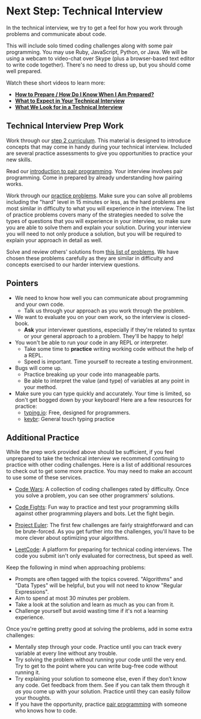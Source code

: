 # Next Step: Technical Interview

In the technical interview, we try to get a feel for how you work through
problems and communicate about code.

This will include solo timed coding challenges along with some pair
programming. You may use Ruby, JavaScript, Python, or Java. We will be using
a webcam to video-chat over Skype (plus a browser-based text editor to write
code together). There's no need to dress up, but you should come well
prepared.

Watch these short videos to learn more:

* **[How to Prepare / How Do I Know When I Am Prepared?][how-to-prepare]**
* **[What to Expect in Your Technical Interview][what-to-expect]**
* **[What We Look for in a Technical Interview][what-we-look-for]**

[how-to-prepare]: https://vimeo.com/268102365
[what-we-look-for]: https://vimeo.com/268089805/2a71dddc99
[what-to-expect]: https://vimeo.com/268437818 

## Technical Interview Prep Work

Work through our [step 2 curriculum][step-two-curriculum]. This material is
designed to introduce concepts that may come in handy during your technical
interview. Included are several practice assessments to give you opportunities
to practice your new skills.

Read our [introduction to pair programming][pair-programming]. Your interview
involves pair programming. Come in prepared by already understanding how pairing
works.

Work through our [practice problems][practice-problems]. Make sure you can
solve all problems including the "hard" level in 15 minutes or less, as the hard
problems are most similar in difficulty to what you will experience in the
interview. The list of practice problems covers many of the strategies needed
to solve the types of questions that you will experience in your interview,
so make sure you are able to solve them and explain your solution. During
your interview you will need to not only produce a solution, but you will be
required to explain your approach in detail as well.

Solve and review others' solutions from [this list of problems][curated-problems].
We have chosen these problems carefully as they are similar in difficulty and
concepts exercised to our harder interview questions.

## Pointers

+ We need to know how well you can communicate about programming and your own code.
  + Talk us through your approach as you work through the problem.
+ We want to evaluate you on your own work, so the interview is closed-book.
  + **Ask** your interviewer questions, especially if they're related to syntax or your general approach to a problem. They'll be happy to help!
+ You won't be able to run your code in any REPL or interpreter.
  + Take some time to **practice** writing working code without the help of a REPL.
  + Speed is important. Time yourself to recreate a testing environment.
+ Bugs will come up.
  + Practice breaking up your code into manageable parts.
  + Be able to interpret the value (and type) of variables at any point in your method.
+ Make sure you can type quickly and accurately. Your time is limited, so
don't get bogged down by your keyboard! Here are a few resources for
practice:
  + [typing.io](https://www.typing.io): Free, designed for programmers.
  + [keybr](http://www.keybr.com/#!practice): General touch typing practice

## Additional Practice

While the prep work provided above should be sufficient, if you feel unprepared
to take the technical interview we recommend continuing to practice with other
coding challenges. Here is a list of additional resources to check out to get
some more practice. You may need to make an account to use some of these
services.

- [Code Wars][code-wars]: A collection of coding challenges rated by difficulty. Once you solve a problem, you can see other programmers' solutions.

- [Code Fights][code-fights]: Fun way to practice and test your programming skills against other programming players and bots. Let the fight begin.

- [Project Euler][project-euler]: The first few challenges are fairly straightforward and can be brute-forced. As you get further into the challenges, you'll have to be more clever about optimizing your algorithms.

- [LeetCode][leetcode]: A platform for preparing for technical coding interviews. The code you submit isn't only evaluated for correctness, but speed as well.

Keep the following in mind when approaching problems:

- Prompts are often tagged with the topics covered. "Algorithms" and "Data Types" will be helpful, but you will not need to know "Regular Expressions".
- Aim to spend at most 30 minutes per problem.
- Take a look at the solution and learn as much as you can from it.
- Challenge yourself but avoid wasting time if it's not a learning experience.

Once you're getting pretty good at solving the problems, add in some extra challenges:

- Mentally step through your code. Practice until you can track every variable at every line without any trouble.
- Try solving the problem without running your code until the very end. Try to get to the point where you can write bug-free code without running it.
- Try explaining your solution to someone else, even if they don’t know any code. Get feedback from them. See if you can talk them through it _as_ you come up with your solution. Practice until they can easily follow your thoughts.
- If you have the opportunity, practice [pair programming][pair-programming] with someone who knows how to code.

[practice-problems]: https://app-academy.gitbooks.io/prep-step-two/content/
[pair-programming]: ../pair-programming
[step-two-curriculum]: https://app-academy.gitbooks.io/prep-step-2/
[curated-problems]: ../curated-problems
[code-wars]: http://codewars.com
[code-fights]: https://codefights.com/
[project-euler]: http://projecteuler.net
[leetcode]: https://leetcode.com

